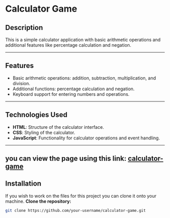# Calculator Game

## Description

This is a simple calculator application with basic arithmetic operations and additional features like percentage calculation and negation.

---

## Features

- Basic arithmetic operations: addition, subtraction, multiplication, and division.
- Additional functions: percentage calculation and negation.
- Keyboard support for entering numbers and operations.

---

## Technologies Used

- **HTML**: Structure of the calculator interface.
- **CSS**: Styling of the calculator.
- **JavaScript**: Functionality for calculator operations and event handling.

---
 you can view the page using this link: 
[calculator-game](https://yazannazaal.github.io/calculator-game/)
---
## Installation
If you wish to work on the files for this project you can clone it onto your machine.
 **Clone the repository:**

   ```bash
   git clone https://github.com/your-username/calculator-game.git


